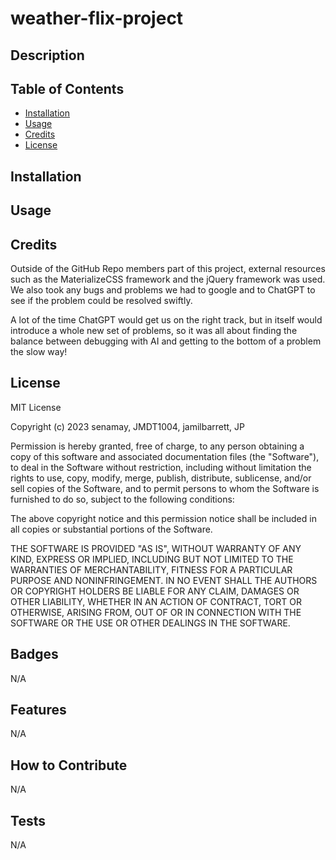 # weather-flix-project

## Description


## Table of Contents

- [Installation](#installation)
- [Usage](#usage)
- [Credits](#credits)
- [License](#license)


## Installation



## Usage



## Credits

Outside of the GitHub Repo members part of this project, external resources such as the MaterializeCSS framework and the jQuery framework was used. We also took any bugs and problems we had to google and to ChatGPT to see if the problem could be resolved swiftly.

A lot of the time ChatGPT would get us on the right track, but in itself would introduce a whole new set of problems, so it was all about finding the balance between debugging with AI and getting to the bottom of a problem the slow way!

## License
MIT License

Copyright (c) 2023 senamay, JMDT1004, jamilbarrett, JP

Permission is hereby granted, free of charge, to any person obtaining a copy
of this software and associated documentation files (the "Software"), to deal
in the Software without restriction, including without limitation the rights
to use, copy, modify, merge, publish, distribute, sublicense, and/or sell
copies of the Software, and to permit persons to whom the Software is
furnished to do so, subject to the following conditions:

The above copyright notice and this permission notice shall be included in all
copies or substantial portions of the Software.

THE SOFTWARE IS PROVIDED "AS IS", WITHOUT WARRANTY OF ANY KIND, EXPRESS OR
IMPLIED, INCLUDING BUT NOT LIMITED TO THE WARRANTIES OF MERCHANTABILITY,
FITNESS FOR A PARTICULAR PURPOSE AND NONINFRINGEMENT. IN NO EVENT SHALL THE
AUTHORS OR COPYRIGHT HOLDERS BE LIABLE FOR ANY CLAIM, DAMAGES OR OTHER
LIABILITY, WHETHER IN AN ACTION OF CONTRACT, TORT OR OTHERWISE, ARISING FROM,
OUT OF OR IN CONNECTION WITH THE SOFTWARE OR THE USE OR OTHER DEALINGS IN THE
SOFTWARE.


## Badges

N/A


## Features

N/A


## How to Contribute

N/A


## Tests

N/A